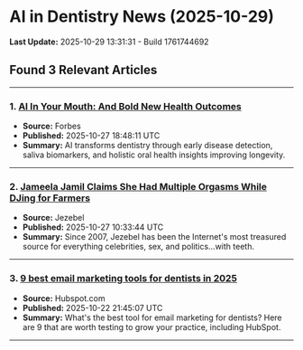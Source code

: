 # AI in Dentistry News (2025-10-29)

**Last Update:** 2025-10-29 13:31:31 - Build 1761744692

## Found 3 Relevant Articles

---

### 1. [AI In Your Mouth: And Bold New Health Outcomes](https://www.forbes.com/sites/johnwerner/2025/10/27/ai-in-your-mouth-and-bold-new-health-outcomes/)
- **Source:** Forbes
- **Published:** 2025-10-27 18:48:11 UTC
- **Summary:** AI transforms dentistry through early disease detection, saliva biomarkers, and holistic oral health insights improving longevity.

---

### 2. [Jameela Jamil Claims She Had Multiple Orgasms While DJing for Farmers](https://www.jezebel.com/jameela-jamil-claims-she-had-multiple-orgasms-while-djing-for-farmers)
- **Source:** Jezebel
- **Published:** 2025-10-27 10:33:44 UTC
- **Summary:** Since 2007, Jezebel has been the Internet's most treasured source for everything celebrities, sex, and politics...with teeth.

---

### 3. [9 best email marketing tools for dentists in 2025](https://blog.hubspot.com/marketing/best-email-marketing-tools-for-dentist#article)
- **Source:** Hubspot.com
- **Published:** 2025-10-22 21:45:07 UTC
- **Summary:** What's the best tool for email marketing for dentists? Here are 9 that are worth testing to grow your practice, including HubSpot.

---

